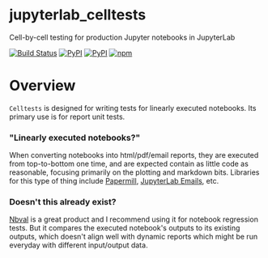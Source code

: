 # jupyterlab_celltests
Cell-by-cell testing for production Jupyter notebooks in JupyterLab

[![Build Status](https://travis-ci.org/timkpaine/jupyterlab_celltests.svg?branch=master)](https://travis-ci.org/timkpaine/jupyterlab_celltests)
[![PyPI](https://img.shields.io/pypi/l/jupyterlab_celltests.svg)](https://pypi.python.org/pypi/jupyterlab_celltests)
[![PyPI](https://img.shields.io/pypi/v/jupyterlab_celltests.svg)](https://pypi.python.org/pypi/jupyterlab_celltests)
[![npm](https://img.shields.io/npm/v/jupyterlab_celltests.svg)](https://www.npmjs.com/package/jupyterlab_celltests)


# Overview
`Celltests` is designed for writing tests for linearly executed notebooks. Its primary use is for report unit tests. 

### "Linearly executed notebooks?"
When converting notebooks into html/pdf/email reports, they are executed from top-to-bottom one time, and are expected contain as little code as reasonable, focusing primarily on the plotting and markdown bits. Libraries for this type of thing include [Papermill](https://github.com/nteract/papermill), [JupyterLab Emails](https://github.com/timkpaine/jupyterlab_email), etc. 

### Doesn't this already exist?
[Nbval](https://github.com/computationalmodelling/nbval) is a great product and I recommend using it for notebook regression tests. But it compares the executed notebook's outputs to its existing outputs, which doesn't align well with dynamic reports which might be run everyday with different input/output data. 